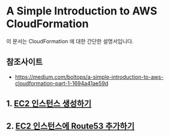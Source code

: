 # A Simple Introduction to AWS CloudFormation

이 문서는 CloudFormation 에 대한 간단한 설명서입니다.

## 참조사이트

- https://medium.com/boltops/a-simple-introduction-to-aws-cloudformation-part-1-1694a41ae59d

## 1. [EC2 인스턴스 생성하기](create_ec2_instance.md)

## 2. [EC2 인스턴스에 Route53 추가하기](add_route53_to_ec2_instance.md)
